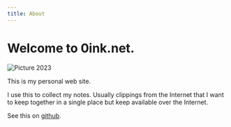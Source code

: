 ```yaml
---
title: About
---
```


# Welcome to 0ink.net.

![Picture 2023]({static}/images/2023/Alejandro_Liu_sm.jpg)

This is my personal web site.

I use this to collect my notes. Usually clippings from the Internet
that I want to keep together in a single place but keep available
over the Internet.

See this on [github](https://github.com/alejandroliu/0ink.net).


